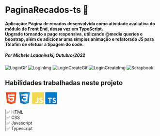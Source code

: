 # PaginaRecados-ts 🚀

<h4> Aplicação: Página de recados desenvolvida como atividade avaliativa do módulo de Front End, dessa vez em TypeScript. <br>
Upgrade tornando a page responsiva, utilizando @media queries e boostrap, além de adicionar uma simples animação e refatorado JS para TS afim de efetuar a tipagem do code. </h4>
<h5> Por Michele Ladanivski, Outubro/2022 </h5>

<img src="https://user-images.githubusercontent.com/102632136/230996930-e843afe9-a155-435b-bebd-f585e92e4c56.gif" alt="LoginGif">
<img src="https://user-images.githubusercontent.com/102632136/230995061-f752c42b-c081-44ac-aa96-f68331444eab.jpg" alt="LoginImg">
<img src="https://user-images.githubusercontent.com/102632136/230996927-3bb19cec-b2f3-4177-8a4e-63b35b36aced.gif" alt="LoginCreateGif">
<img src="https://user-images.githubusercontent.com/102632136/230995059-8f36b976-d662-4afe-86a9-d8121ebe0bcd.jpg" alt="LoginCreateImg">
<img src="https://user-images.githubusercontent.com/102632136/230995067-257c44a2-b782-40dc-966e-3ecc1f5282bb.jpg" alt="Scrapbook">

<h2> Habilidades trabalhadas neste projeto </h2>
<div style="display: inline_block" align="">
    <img align="center" alt="" height="40em" width="40em" src="https://raw.githubusercontent.com/devicons/devicon/master/icons/html5/html5-original.svg">
    <img align="center" alt="" height="40em" width="40em" src="https://raw.githubusercontent.com/devicons/devicon/master/icons/css3/css3-original.svg">
    <img align="center" alt="" height="40em" width="40em" src="https://raw.githubusercontent.com/devicons/devicon/master/icons/javascript/javascript-plain.svg">
    <img align="center" alt="" height="40em" width="40em" src="https://raw.githubusercontent.com/devicons/devicon/master/icons/typescript/typescript-original.svg">
</div>
    <br>
|✅ HTML <br>
|✅ CSS <br>     	                    
|✅ Javascript <br>
|✅ Typescript <br>
